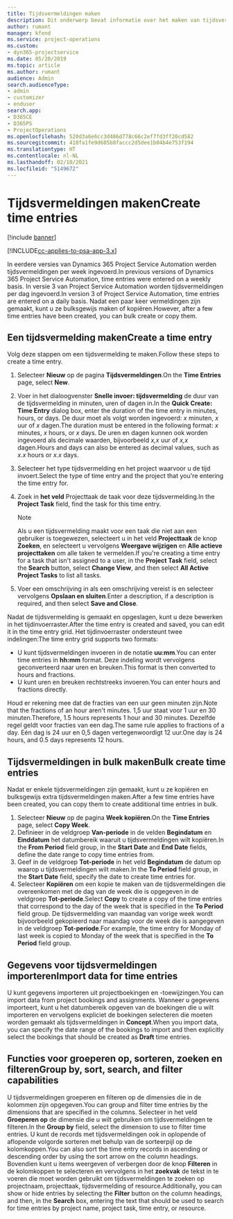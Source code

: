 ```yaml
---
title: Tijdsvermeldingen maken
description: Dit onderwerp bevat informatie over het maken van tijdsvermeldingen.
author: rumant
manager: kfend
ms.service: project-operations
ms.custom:
- dyn365-projectservice
ms.date: 05/20/2019
ms.topic: article
ms.author: rumant
audience: Admin
search.audienceType:
- admin
- customizer
- enduser
search.app:
- D365CE
- D365PS
- ProjectOperations
ms.openlocfilehash: 520d3a6e6cc3d486d778c66c2ef7fd3ff20cd582
ms.sourcegitcommit: 418fa1fe9d605b8faccc2d5dee1b04b4e753f194
ms.translationtype: HT
ms.contentlocale: nl-NL
ms.lasthandoff: 02/10/2021
ms.locfileid: "5149672"
---
```

# <a name="create-time-entries"></a><span data-ttu-id="5713f-103">Tijdsvermeldingen maken</span><span class="sxs-lookup"><span data-stu-id="5713f-103">Create time entries</span></span>

[!include [banner](../includes/psa-now-project-operations.md)]

[!INCLUDE[cc-applies-to-psa-app-3.x](../includes/cc-applies-to-psa-app-3x.md)]

<span data-ttu-id="5713f-104">In eerdere versies van Dynamics 365 Project Service Automation werden tijdsvermeldingen per week ingevoerd.</span><span class="sxs-lookup"><span data-stu-id="5713f-104">In previous versions of Dynamics 365 Project Service Automation, time entries were entered on a weekly basis.</span></span> <span data-ttu-id="5713f-105">In versie 3 van Project Service Automation worden tijdsvermeldingen per dag ingevoerd.</span><span class="sxs-lookup"><span data-stu-id="5713f-105">In version 3 of Project Service Automation, time entries are entered on a daily basis.</span></span> <span data-ttu-id="5713f-106">Nadat een paar keer vermeldingen zijn gemaakt, kunt u ze bulksgewijs maken of kopiëren.</span><span class="sxs-lookup"><span data-stu-id="5713f-106">However, after a few time entries have been created, you can bulk create or copy them.</span></span>

## <a name="create-a-time-entry"></a><span data-ttu-id="5713f-107">Een tijdsvermelding maken</span><span class="sxs-lookup"><span data-stu-id="5713f-107">Create a time entry</span></span>

<span data-ttu-id="5713f-108">Volg deze stappen om een tijdsvermelding te maken.</span><span class="sxs-lookup"><span data-stu-id="5713f-108">Follow these steps to create a time entry.</span></span>

1. <span data-ttu-id="5713f-109">Selecteer **Nieuw** op de pagina **Tijdsvermeldingen**.</span><span class="sxs-lookup"><span data-stu-id="5713f-109">On the **Time Entries** page, select **New**.</span></span>
2. <span data-ttu-id="5713f-110">Voer in het dialoogvenster **Snelle invoer: tijdsvermelding** de duur van de tijdsvermelding in minuten, uren of dagen in.</span><span class="sxs-lookup"><span data-stu-id="5713f-110">In the **Quick Create: Time Entry** dialog box, enter the duration of the time entry in minutes, hours, or days.</span></span> <span data-ttu-id="5713f-111">De duur moet als volgt worden ingevoerd:  *x* minuten, *x* uur of *x* dagen.</span><span class="sxs-lookup"><span data-stu-id="5713f-111">The duration must be entered in the following format: *x* minutes, *x* hours, or *x* days.</span></span> <span data-ttu-id="5713f-112">De uren en dagen kunnen ook worden ingevoerd als decimale waarden, bijvoorbeeld *x,x* uur of *x,x* dagen.</span><span class="sxs-lookup"><span data-stu-id="5713f-112">Hours and days can also be entered as decimal values, such as *x.x* hours or *x.x* days.</span></span>
3. <span data-ttu-id="5713f-113">Selecteer het type tijdsvermelding en het project waarvoor u de tijd invoert.</span><span class="sxs-lookup"><span data-stu-id="5713f-113">Select the type of time entry and the project that you're entering the time entry for.</span></span>
4. <span data-ttu-id="5713f-114">Zoek in **het veld** Projecttaak de taak voor deze tijdsvermelding.</span><span class="sxs-lookup"><span data-stu-id="5713f-114">In the **Project Task** field, find the task for this time entry.</span></span>

    > [!NOTE]
    > <span data-ttu-id="5713f-115">Als u een tijdsvermelding maakt voor een taak die niet aan een gebruiker is toegewezen, selecteert u in het veld **Projecttaak** de knop **Zoeken**, en selecteert u vervolgens **Weergave wijzigen** en **Alle actieve projecttaken** om alle taken te vermelden.</span><span class="sxs-lookup"><span data-stu-id="5713f-115">If you're creating a time entry for a task that isn't assigned to a user, in the **Project Task** field, select the **Search** button, select **Change View**, and then select **All Active Project Tasks** to list all tasks.</span></span>

5. <span data-ttu-id="5713f-116">Voer een omschrijving in als een omschrijving vereist is en selecteer vervolgens **Opslaan en sluiten**.</span><span class="sxs-lookup"><span data-stu-id="5713f-116">Enter a description, if a description is required, and then select **Save and Close**.</span></span>

<span data-ttu-id="5713f-117">Nadat de tijdsvermelding is gemaakt en opgeslagen, kunt u deze bewerken in het tijdinvoerraster.</span><span class="sxs-lookup"><span data-stu-id="5713f-117">After the time entry is created and saved, you can edit it in the time entry grid.</span></span> <span data-ttu-id="5713f-118">Het tijdinvoerraster ondersteunt twee indelingen:</span><span class="sxs-lookup"><span data-stu-id="5713f-118">The time entry grid supports two formats:</span></span>

- <span data-ttu-id="5713f-119">U kunt tijdsvermeldingen invoeren in de notatie **uu:mm**.</span><span class="sxs-lookup"><span data-stu-id="5713f-119">You can enter time entries in **hh:mm** format.</span></span> <span data-ttu-id="5713f-120">Deze indeling wordt vervolgens geconverteerd naar uren en breuken.</span><span class="sxs-lookup"><span data-stu-id="5713f-120">This format is then converted to hours and fractions.</span></span>
- <span data-ttu-id="5713f-121">U kunt uren en breuken rechtstreeks invoeren.</span><span class="sxs-lookup"><span data-stu-id="5713f-121">You can enter hours and fractions directly.</span></span>

<span data-ttu-id="5713f-122">Houd er rekening mee dat de fracties van een uur geen minuten zijn.</span><span class="sxs-lookup"><span data-stu-id="5713f-122">Note that the fractions of an hour aren't minutes.</span></span> <span data-ttu-id="5713f-123">1,5 uur staat voor 1 uur en 30 minuten.</span><span class="sxs-lookup"><span data-stu-id="5713f-123">Therefore, 1.5 hours represents 1 hour and 30 minutes.</span></span> <span data-ttu-id="5713f-124">Dezelfde regel geldt voor fracties van een dag.</span><span class="sxs-lookup"><span data-stu-id="5713f-124">The same rule applies to fractions of a day.</span></span> <span data-ttu-id="5713f-125">Eén dag is 24 uur en 0,5 dagen vertegenwoordigt 12 uur.</span><span class="sxs-lookup"><span data-stu-id="5713f-125">One day is 24 hours, and 0.5 days represents 12 hours.</span></span>

## <a name="bulk-create-time-entries"></a><span data-ttu-id="5713f-126">Tijdsvermeldingen in bulk maken</span><span class="sxs-lookup"><span data-stu-id="5713f-126">Bulk create time entries</span></span>

<span data-ttu-id="5713f-127">Nadat er enkele tijdsvermeldingen zijn gemaakt, kunt u ze kopiëren en bulksgewijs extra tijdsvermeldingen maken.</span><span class="sxs-lookup"><span data-stu-id="5713f-127">After a few time entries have been created, you can copy them to create additional time entries in bulk.</span></span>

1. <span data-ttu-id="5713f-128">Selecteer **Nieuw** op de pagina **Week kopiëren**.</span><span class="sxs-lookup"><span data-stu-id="5713f-128">On the **Time Entries** page, select **Copy Week**.</span></span>
2. <span data-ttu-id="5713f-129">Definieer in de veldgroep **Van-periode** in de velden **Begindatum** en **Einddatum** het datumbereik waaruit u tijdsvermeldingen wilt kopiëren.</span><span class="sxs-lookup"><span data-stu-id="5713f-129">In the **From Period** field group, in the **Start Date** and **End Date** fields, define the date range to copy time entries from.</span></span>
3. <span data-ttu-id="5713f-130">Geef in de veldgroep **Tot-periode** in het veld **Begindatum** de datum op waarop u tijdsvermeldingen wilt maken.</span><span class="sxs-lookup"><span data-stu-id="5713f-130">In the **To Period** field group, in the **Start Date** field, specify the date to create time entries for.</span></span>
4. <span data-ttu-id="5713f-131">Selecteer **Kopiëren** om een kopie te maken van de tijdsvermeldingen die overeenkomen met de dag van de week die is opgegeven in de veldgroep **Tot-periode**.</span><span class="sxs-lookup"><span data-stu-id="5713f-131">Select **Copy** to create a copy of the time entries that correspond to the day of the week that is specified in the **To Period** field group.</span></span> <span data-ttu-id="5713f-132">De tijdsvermelding van maandag van vorige week wordt bijvoorbeeld gekopieerd naar maandag voor de week die is aangegeven in de veldgroep **Tot-periode**.</span><span class="sxs-lookup"><span data-stu-id="5713f-132">For example, the time entry for Monday of last week is copied to Monday of the week that is specified in the **To Period** field group.</span></span>

## <a name="import-data-for-time-entries"></a><span data-ttu-id="5713f-133">Gegevens voor tijdsvermeldingen importeren</span><span class="sxs-lookup"><span data-stu-id="5713f-133">Import data for time entries</span></span>

<span data-ttu-id="5713f-134">U kunt gegevens importeren uit projectboekingen en -toewijzingen.</span><span class="sxs-lookup"><span data-stu-id="5713f-134">You can import data from project bookings and assignments.</span></span> <span data-ttu-id="5713f-135">Wanneer u gegevens importeert, kunt u het datumbereik opgeven van de boekingen die u wilt importeren en vervolgens expliciet de boekingen selecteren die moeten worden gemaakt als tijdsvermeldingen in **Concept**.</span><span class="sxs-lookup"><span data-stu-id="5713f-135">When you import data, you can specify the date range of the bookings to import and then explicitly select the bookings that should be created as **Draft** time entries.</span></span>

## <a name="group-by-sort-search-and-filter-capabilities"></a><span data-ttu-id="5713f-136">Functies voor groeperen op, sorteren, zoeken en filteren</span><span class="sxs-lookup"><span data-stu-id="5713f-136">Group by, sort, search, and filter capabilities</span></span>

<span data-ttu-id="5713f-137">U tijdsvermeldingen groeperen en filteren op de dimensies die in de kolommen zijn opgegeven.</span><span class="sxs-lookup"><span data-stu-id="5713f-137">You can group and filter time entries by the dimensions that are specified in the columns.</span></span> <span data-ttu-id="5713f-138">Selecteer in het veld **Groeperen op** de dimensie die u wilt gebruiken om tijdsvermeldingen te filteren.</span><span class="sxs-lookup"><span data-stu-id="5713f-138">In the **Group by** field, select the dimension to use to filter time entries.</span></span> <span data-ttu-id="5713f-139">U kunt de records met tijdsvermeldingen ook in oplopende of aflopende volgorde sorteren met behulp van de sorteerpijl op de kolomkoppen.</span><span class="sxs-lookup"><span data-stu-id="5713f-139">You can also sort the time entry records in ascending or descending order by using the sort arrow on the column headings.</span></span> <span data-ttu-id="5713f-140">Bovendien kunt u items weergeven of verbergen door de knop **Filteren** in de kolomkoppen te selecteren en vervolgens in het **zoekvak** de tekst in te voeren die moet worden gebruikt om tijdsvermeldingen te zoeken op projectnaam, projecttaak, tijdsvermelding of resource.</span><span class="sxs-lookup"><span data-stu-id="5713f-140">Additionally, you can show or hide entries by selecting the **Filter** button on the column headings, and then, in the **Search** box, entering the text that should be used to search for time entries by project name, project task, time entry, or resource.</span></span>
